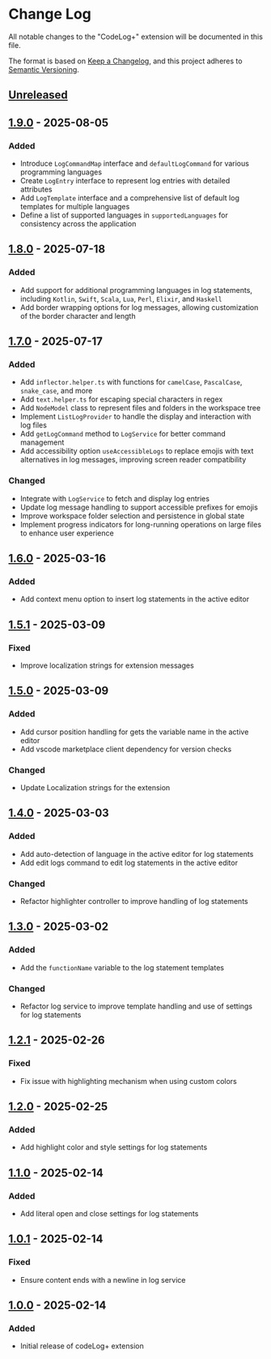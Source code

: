 # Change Log

All notable changes to the "CodeLog+" extension will be documented in this file.

The format is based on [Keep a Changelog](https://keepachangelog.com/en/1.0.0/),
and this project adheres to [Semantic Versioning](https://semver.org/spec/v2.0.0.html).

## [Unreleased]

## [1.9.0] - 2025-08-05

### Added

- Introduce `LogCommandMap` interface and `defaultLogCommand` for various programming languages
- Create `LogEntry` interface to represent log entries with detailed attributes
- Add `LogTemplate` interface and a comprehensive list of default log templates for multiple languages
- Define a list of supported languages in `supportedLanguages` for consistency across the application

## [1.8.0] - 2025-07-18

### Added

- Add support for additional programming languages in log statements, including `Kotlin`, `Swift`, `Scala`, `Lua`, `Perl`, `Elixir`, and `Haskell`
- Add border wrapping options for log messages, allowing customization of the border character and length

## [1.7.0] - 2025-07-17

### Added

- Add `inflector.helper.ts` with functions for `camelCase`, `PascalCase`, `snake_case`, and more
- Add `text.helper.ts` for escaping special characters in regex
- Add `NodeModel` class to represent files and folders in the workspace tree
- Implement `ListLogProvider` to handle the display and interaction with log files
- Add `getLogCommand` method to `LogService` for better command management
- Add accessibility option `useAccessibleLogs` to replace emojis with text alternatives in log messages, improving screen reader compatibility

### Changed

- Integrate with `LogService` to fetch and display log entries
- Update log message handling to support accessible prefixes for emojis
- Improve workspace folder selection and persistence in global state
- Implement progress indicators for long-running operations on large files to enhance user experience

## [1.6.0] - 2025-03-16

### Added

- Add context menu option to insert log statements in the active editor

## [1.5.1] - 2025-03-09

### Fixed

- Improve localization strings for extension messages

## [1.5.0] - 2025-03-09

### Added

- Add cursor position handling for gets the variable name in the active editor
- Add vscode marketplace client dependency for version checks

### Changed

- Update Localization strings for the extension

## [1.4.0] - 2025-03-03

### Added

- Add auto-detection of language in the active editor for log statements
- Add edit logs command to edit log statements in the active editor

### Changed

- Refactor highlighter controller to improve handling of log statements

## [1.3.0] - 2025-03-02

### Added

- Add the `functionName` variable to the log statement templates

### Changed

- Refactor log service to improve template handling and use of settings for log statements

## [1.2.1] - 2025-02-26

### Fixed

- Fix issue with highlighting mechanism when using custom colors

## [1.2.0] - 2025-02-25

### Added

- Add highlight color and style settings for log statements

## [1.1.0] - 2025-02-14

### Added

- Add literal open and close settings for log statements

## [1.0.1] - 2025-02-14

### Fixed

- Ensure content ends with a newline in log service

## [1.0.0] - 2025-02-14

### Added

- Initial release of codeLog+ extension

[Unreleased]: https://github.com/ManuelGil/vscode-code-log-plus/compare/v1.9.0...HEAD
[1.9.0]: https://github.com/ManuelGil/vscode-code-log-plus/compare/v1.8.0...v1.9.0
[1.8.0]: https://github.com/ManuelGil/vscode-code-log-plus/compare/v1.7.0...v1.8.0
[1.7.0]: https://github.com/ManuelGil/vscode-code-log-plus/compare/v1.6.0...v1.7.0
[1.6.0]: https://github.com/ManuelGil/vscode-code-log-plus/compare/v1.5.1...v1.6.0
[1.5.1]: https://github.com/ManuelGil/vscode-code-log-plus/compare/v1.5.0...v1.5.1
[1.5.0]: https://github.com/ManuelGil/vscode-code-log-plus/compare/v1.4.0...v1.5.0
[1.4.0]: https://github.com/ManuelGil/vscode-code-log-plus/compare/v1.3.0...v1.4.0
[1.3.0]: https://github.com/ManuelGil/vscode-code-log-plus/compare/v1.2.1...v1.3.0
[1.2.1]: https://github.com/ManuelGil/vscode-code-log-plus/compare/v1.2.0...v1.2.1
[1.2.0]: https://github.com/ManuelGil/vscode-code-log-plus/compare/v1.1.0...v1.2.0
[1.1.0]: https.//github.com/ManuelGil/vscode-code-log-plus/compare/v1.0.1...v1.1.0
[1.0.1]: https://github.com/ManuelGil/vscode-code-log-plus/compare/v1.0.0...v1.0.1
[1.0.0]: https://github.com/ManuelGil/vscode-code-log-plus/releases/tag/v1.0.0
